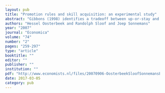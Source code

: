 ```yaml
---
layout: pub
title: "Promotion rules and skill acquisition: an experimental study"
abstract: "Gibbons (1998) identifies a tradeoff between up-or-stay and up-or-out promotion rules. Up-or-stay never wastes skills of those not promoted but may provide insufficient incentives torninvest in skills. Up-or-out on the other hand can always induce investment in skill acquisition but may waste the skills of those not promoted. This paper reports an experiment designed to study this tradeoff. Under the up-or-out rule parties behave (almost) just as theory predicts them to do. But under up-or-stay (and stay-or-stay) rules results differ markedly from theoretical predictions. Workers invest rather frequently although the subgame perfect prediction is that they should not do so. Deviations from theoretical predictions can be explained by reference to different reciprocity mechanisms."
authors: "Hessel Oosterbeek and Randolph Sloof and Joep Sonnemans"
year: "2007"
journal: "Economica"
volume: "74"
number: "2"
pages: "259-297"
type: "article"
booktitle: ""
editor: ""
publisher: ""
institution: ""
pdf: "http://www.economists.nl/files/20070906-OosterbeekSloofSonnemansECCA2007.pdf"
date: 2017-03-05
category: pub
---
```

